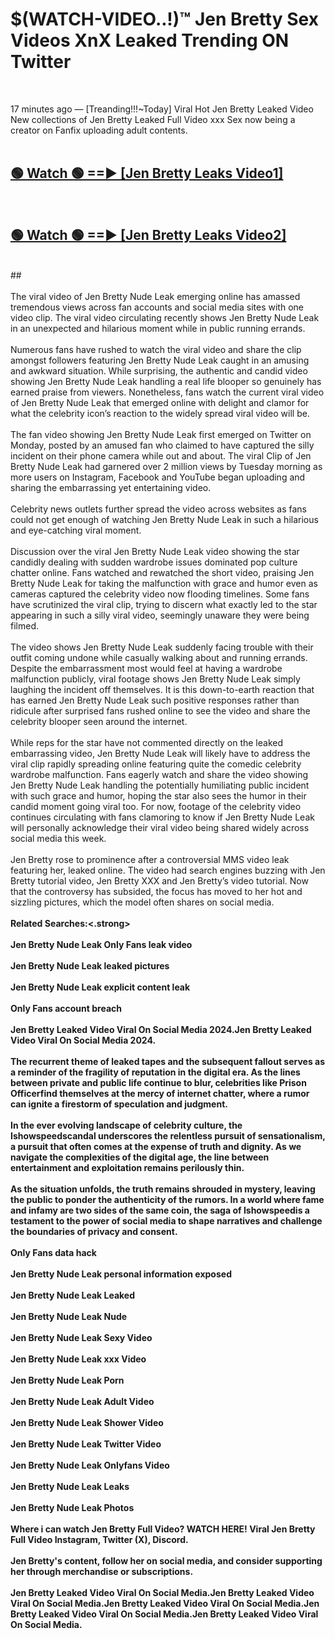 # $(WATCH-VIDEO..!)™ Jen Bretty Sex Videos XnX Leaked Trending ON Twitter<br>
<br>

17 minutes ago — [Treanding!!!~Today] Viral Hot Jen Bretty Leaked Video New collections of Jen Bretty Leaked Full Video xxx Sex now being a creator on Fanfix uploading adult contents.
<br>
 <br>

##  <a href="https://best2vid.blogspot.com?title=Jen_Bretty">🟢 Watch 🟢 ==► [Jen Bretty Leaks Video1]</a><br>
  <br>

##  <a href="https://best2vid.blogspot.com?title=Jen_Bretty">🟢 Watch 🟢 ==► [Jen Bretty Leaks Video2]</a><br>
  <br>
  ##
  <br>
  <br>
The viral video of Jen Bretty Nude Leak emerging online has amassed tremendous views across fan accounts and social media sites with one video clip. The viral video circulating recently shows Jen Bretty Nude Leak in an unexpected and hilarious moment while in public running errands.
<br><br>
Numerous fans have rushed to watch the viral video and share the clip amongst followers featuring Jen Bretty Nude Leak caught in an amusing and awkward situation. While surprising, the authentic and candid video showing Jen Bretty Nude Leak handling a real life blooper so genuinely has earned praise from viewers. Nonetheless, fans watch the current viral video of Jen Bretty Nude Leak that emerged online with delight and clamor for what the celebrity icon’s reaction to the widely spread viral video will be.
<br><br>
The fan video showing Jen Bretty Nude Leak first emerged on Twitter on Monday, posted by an amused fan who claimed to have captured the silly incident on their phone camera while out and about. The viral Clip of Jen Bretty Nude Leak had garnered over 2 million views by Tuesday morning as more users on Instagram, Facebook and YouTube began uploading and sharing the embarrassing yet entertaining video.
<br><br>
Celebrity news outlets further spread the video across websites as fans could not get enough of watching Jen Bretty Nude Leak in such a hilarious and eye-catching viral moment.
<br><br>
Discussion over the viral Jen Bretty Nude Leak video showing the star candidly dealing with sudden wardrobe issues dominated pop culture chatter online. Fans watched and rewatched the short video, praising Jen Bretty Nude Leak for taking the malfunction with grace and humor even as cameras captured the celebrity video now flooding timelines. Some fans have scrutinized the viral clip, trying to discern what exactly led to the star appearing in such a silly viral video, seemingly unaware they were being filmed.
<br><br>
The video shows Jen Bretty Nude Leak suddenly facing trouble with their outfit coming undone while casually walking about and running errands. Despite the embarrassment most would feel at having a wardrobe malfunction publicly, viral footage shows Jen Bretty Nude Leak simply laughing the incident off themselves. It is this down-to-earth reaction that has earned Jen Bretty Nude Leak such positive responses rather than ridicule after surprised fans rushed online to see the video and share the celebrity blooper seen around the internet.
<br><br>
While reps for the star have not commented directly on the leaked embarrassing video, Jen Bretty Nude Leak will likely have to address the viral clip rapidly spreading online featuring quite the comedic celebrity wardrobe malfunction. Fans eagerly watch and share the video showing Jen Bretty Nude Leak handling the potentially humiliating public incident with such grace and humor, hoping the star also sees the humor in their candid moment going viral too. For now, footage of the celebrity video continues circulating with fans clamoring to know if Jen Bretty Nude Leak will personally acknowledge their viral video being shared widely across social media this week.
<br><br>
Jen Bretty rose to prominence after a controversial MMS video leak featuring her, leaked online. The video had search engines buzzing with Jen Bretty tutorial video, Jen Bretty XXX and Jen Bretty’s video tutorial. Now that the controversy has subsided, the focus has moved to her hot and sizzling pictures, which the model often shares on social media.
<br><br>
<strong>Related Searches:<.strong>
<br><br>
Jen Bretty Nude Leak Only Fans leak video
<br><br>
Jen Bretty Nude Leak leaked pictures
<br><br>
Jen Bretty Nude Leak explicit content leak
<br><br>
Only Fans account breach
<br><br>
Jen Bretty Leaked Video Viral On Social Media 2024.Jen Bretty Leaked Video Viral On Social Media 2024.
<br><br>
The recurrent theme of leaked tapes and the subsequent fallout serves as a reminder of the fragility of reputation in the digital era. As the lines between private and public life continue to blur, celebrities like Prison Officerfind themselves at the mercy of internet chatter, where a rumor can ignite a firestorm of speculation and judgment.
<br><br>
In the ever evolving landscape of celebrity culture, the Ishowspeedscandal underscores the relentless pursuit of sensationalism, a pursuit that often comes at the expense of truth and dignity. As we navigate the complexities of the digital age, the line between entertainment and exploitation remains perilously thin.
<br><br>
As the situation unfolds, the truth remains shrouded in mystery, leaving the public to ponder the authenticity of the rumors. In a world where fame and infamy are two sides of the same coin, the saga of Ishowspeedis a testament to the power of social media to shape narratives and challenge the boundaries of privacy and consent.
<br><br>
Only Fans data hack
<br><br>
Jen Bretty Nude Leak personal information exposed
<br><br>
Jen Bretty Nude Leak Leaked
<br><br>
Jen Bretty Nude Leak Nude
<br><br>
Jen Bretty Nude Leak Sexy Video
<br><br>
Jen Bretty Nude Leak xxx Video
<br><br>
Jen Bretty Nude Leak Porn
<br><br>
Jen Bretty Nude Leak Adult Video
<br><br>
Jen Bretty Nude Leak Shower Video
<br><br>
Jen Bretty Nude Leak Twitter Video
<br><br>
Jen Bretty Nude Leak Onlyfans Video
<br><br>
Jen Bretty Nude Leak Leaks
<br><br>
Jen Bretty Nude Leak Photos
<br><br>
Where i can watch Jen Bretty Full Video? WATCH HERE! Viral Jen Bretty Full Video Instagram, Twitter (X), Discord.
<br><br>
Jen Bretty's content, follow her on social media, and consider supporting her through merchandise or subscriptions.
<br><br>
Jen Bretty Leaked Video Viral On Social Media.Jen Bretty Leaked Video Viral On Social Media.Jen Bretty Leaked Video Viral On Social Media.Jen Bretty Leaked Video Viral On Social Media.Jen Bretty Leaked Video Viral On Social Media.